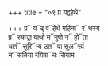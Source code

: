 +++
title = "०९ प्र यद्वहेथे"

+++
प्र᳓ य᳓द् व᳓हेथे महिना᳓ र᳓थस्य  
प्र᳓ स्यन्द्रा याथो म᳓नुषो न᳓ हो᳓ता  
धत्तं᳓ सूरि᳓भ्य उत᳓ वा सुअ᳓श्व्यं  
ना᳓सतिया रयिषा᳓चः सियाम